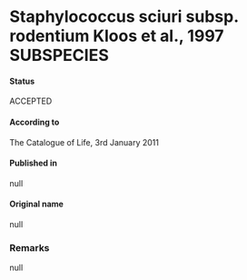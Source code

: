 # Staphylococcus sciuri subsp. rodentium Kloos et al., 1997 SUBSPECIES

#### Status
ACCEPTED

#### According to
The Catalogue of Life, 3rd January 2011

#### Published in
null

#### Original name
null

### Remarks
null